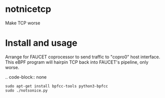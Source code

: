 # notnicetcp
Make TCP worse


Install and usage
=================

Arrange for FAUCET coprocessor to send traffic to "copro0" host interface.
This eBPF program will hairpin TCP back into FAUCET's pipeline, only worse.

.. code-block:: none

    sudo apt-get install bpfcc-tools python3-bpfcc
    sudo ./notsonice.py
